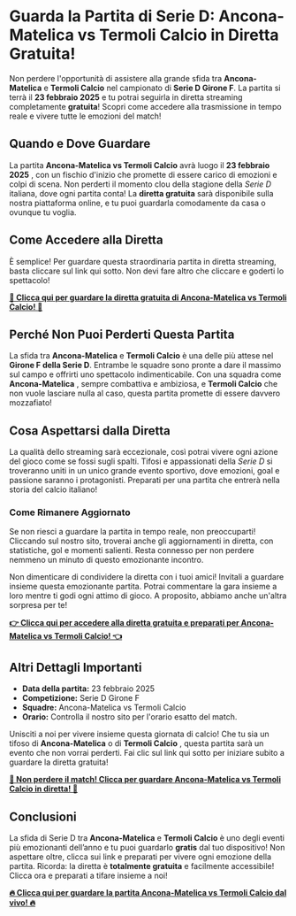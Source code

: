 # Guarda la Partita di Serie D: Ancona-Matelica vs Termoli Calcio in Diretta Gratuita!

Non perdere l'opportunità di assistere alla grande sfida tra **Ancona-Matelica** e **Termoli Calcio** nel campionato di **Serie D Girone F**. La partita si terrà il **23 febbraio 2025** e tu potrai seguirla in diretta streaming completamente **gratuita**! Scopri come accedere alla trasmissione in tempo reale e vivere tutte le emozioni del match!

## Quando e Dove Guardare

La partita **Ancona-Matelica vs Termoli Calcio** avrà luogo il **23 febbraio 2025** , con un fischio d'inizio che promette di essere carico di emozioni e colpi di scena. Non perderti il momento clou della stagione della _Serie D_ italiana, dove ogni partita conta! La **diretta gratuita** sarà disponibile sulla nostra piattaforma online, e tu puoi guardarla comodamente da casa o ovunque tu voglia.

## Come Accedere alla Diretta

È semplice! Per guardare questa straordinaria partita in diretta streaming, basta cliccare sul link qui sotto. Non devi fare altro che cliccare e goderti lo spettacolo!

[**🔴 Clicca qui per guardare la diretta gratuita di Ancona-Matelica vs Termoli Calcio! 🔴**](https://tinyurl.com/livestreamfreeo?st=Ancona-Matelica+vs+Termoli+Calcio&si=gh)

## Perché Non Puoi Perderti Questa Partita

La sfida tra **Ancona-Matelica** e **Termoli Calcio** è una delle più attese nel **Girone F della Serie D**. Entrambe le squadre sono pronte a dare il massimo sul campo e offrirti uno spettacolo indimenticabile. Con una squadra come **Ancona-Matelica** , sempre combattiva e ambiziosa, e **Termoli Calcio** che non vuole lasciare nulla al caso, questa partita promette di essere davvero mozzafiato!

## Cosa Aspettarsi dalla Diretta

La qualità dello streaming sarà eccezionale, così potrai vivere ogni azione del gioco come se fossi sugli spalti. Tifosi e appassionati della _Serie D_ si troveranno uniti in un unico grande evento sportivo, dove emozioni, goal e passione saranno i protagonisti. Preparati per una partita che entrerà nella storia del calcio italiano!

### Come Rimanere Aggiornato

Se non riesci a guardare la partita in tempo reale, non preoccuparti! Cliccando sul nostro sito, troverai anche gli aggiornamenti in diretta, con statistiche, gol e momenti salienti. Resta connesso per non perdere nemmeno un minuto di questo emozionante incontro.

Non dimenticare di condividere la diretta con i tuoi amici! Invitali a guardare insieme questa emozionante partita. Potrai commentare la gara insieme a loro mentre ti godi ogni attimo di gioco. A proposito, abbiamo anche un'altra sorpresa per te!

[**👉 Clicca qui per accedere alla diretta gratuita e preparati per Ancona-Matelica vs Termoli Calcio! 👈**](https://tinyurl.com/livestreamfreeo?st=Ancona-Matelica+vs+Termoli+Calcio&si=gh)

## Altri Dettagli Importanti

- **Data della partita:** 23 febbraio 2025
- **Competizione:** Serie D Girone F
- **Squadre:** Ancona-Matelica vs Termoli Calcio
- **Orario:** Controlla il nostro sito per l'orario esatto del match.

Unisciti a noi per vivere insieme questa giornata di calcio! Che tu sia un tifoso di **Ancona-Matelica** o di **Termoli Calcio** , questa partita sarà un evento che non vorrai perderti. Fai clic sul link qui sotto per iniziare subito a guardare la diretta gratuita!

[**📅 Non perdere il match! Clicca per guardare Ancona-Matelica vs Termoli Calcio in diretta! 📅**](https://tinyurl.com/livestreamfreeo?st=Ancona-Matelica+vs+Termoli+Calcio&si=gh)

## Conclusioni

La sfida di Serie D tra **Ancona-Matelica** e **Termoli Calcio** è uno degli eventi più emozionanti dell’anno e tu puoi guardarlo **gratis** dal tuo dispositivo! Non aspettare oltre, clicca sui link e preparati per vivere ogni emozione della partita. Ricorda: la diretta è **totalmente gratuita** e facilmente accessibile! Clicca ora e preparati a tifare insieme a noi!

[**🔥 Clicca qui per guardare la partita Ancona-Matelica vs Termoli Calcio dal vivo! 🔥**](https://tinyurl.com/livestreamfreeo?st=Ancona-Matelica+vs+Termoli+Calcio&si=gh)
